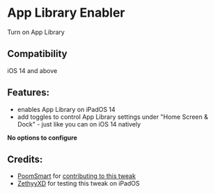 # App Library Enabler
Turn on App Library

## Compatibility
iOS 14 and above

## Features:
* enables App Library on iPadOS 14
* add toggles to control App Library settings under "Home Screen & Dock" - just like you can on iOS 14 natively

**No options to configure**

## Credits:
* [PoomSmart](https://github.com/PoomSmart) for [contributing to this tweak](https://github.com/tomaszpoliszuk/AppLibraryEnabler/commit/ce141f18a77b1af68b948e616f1660cabcb431ec)
* [ZethyyXD](https://www.reddit.com/user/ZethyyXD) for testing this tweak on iPadOS

